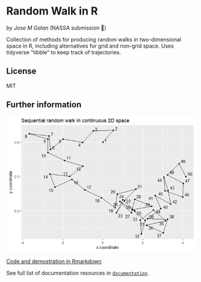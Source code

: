 # Random Walk in R
*by Jose M Galan* (NASSA submission :rocket:)

Collection of methods for producing random walks in two-dimensional space in R, including alternatives for grid and non-grid space. Uses tidyverse "tibble" to keep track of trajectories.

## License

MIT

## Further information

![Example of output: sequential random walk in continuous 2D space](r_implementation/2D-Random-walk_files/figure-html/sequential-2Dcontinuous-1.png)

[Code and demostration in Rmarkdown](htmlpreview.github.io/?https://github.com/Archaeology-ABM/NASSA-modules/blob/main/2021-Galan-001/r_implementation/2D-Random-walk.html)

See full list of documentation resources in [`documentation`](documentation/tableOfContents.md).
